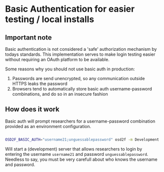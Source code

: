 # Basic Authentication for easier testing / local installs

## Important note

Basic authentication is not considered a 'safe' authorization mechanism by todays standards. 
This implementation serves to make login testing easier without requiring an OAuth platform
to be available. 

Some reasons why you should not use basic auth in production:
1. Passwords are send unencrypted, so any communication outside HTTPS leaks the password
2. Browsers tend to automatically store basic auth username-password combinations, and do
   so in an insecure fashion

## How does it work

Basic auth will prompt researchers for a username-password combination provided as an environment
configuration. 

```bash

OSD2F_BASIC_AUTH="username21;unguessablepassword" osd2f -m Development
```

Will start a (development) server that allows researchers to login by entering the username `username21` and
password `unguessablepassword`. Needless to say, you must be very carefull about who knows the username and
password.